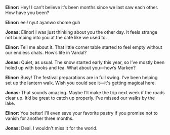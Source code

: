 
**Elinor:** Hey! I can’t believe it’s been months since we last saw each other. How have you been?

**Elinor:** eei! nyut ayanwo shome guh

**Jonas:** Elinor! I was just thinking about you the other day. It feels strange not bumping into you at the café like we used to.

**Elinor:** Tell me about it. That little corner table started to feel empty without our endless chats. How’s life in Vardal?

**Jonas:** Quiet, as usual. The snow started early this year, so I’ve mostly been holed up with books and tea. What about you—how’s Marken?

**Elinor:** Busy! The festival preparations are in full swing. I’ve been helping set up the lantern walk. Wish you could see it—it's getting magical here.

**Jonas:** That sounds amazing. Maybe I’ll make the trip next week if the roads clear up. It’d be great to catch up properly. I’ve missed our walks by the lake.

**Elinor:** You better! I’ll even save your favorite pastry if you promise not to vanish for another three months.

**Jonas:** Deal. I wouldn't miss it for the world.